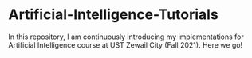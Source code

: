 # Artificial-Intelligence-Tutorials
In this repository, I am continuously introducing my implementations for Artificial Intelligence course at UST Zewail City (Fall 2021). 
Here we go!

